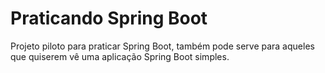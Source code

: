 # Praticando Spring Boot
Projeto piloto para praticar Spring Boot, também pode serve para aqueles que quiserem vê uma aplicação Spring Boot simples.

